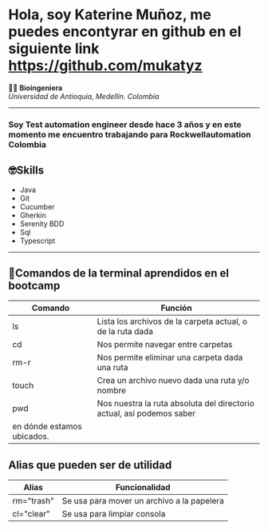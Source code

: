 # Hola, soy Katerine Muñoz, me puedes encontyrar en github en el siguiente link https://github.com/mukatyz
👩‍🎓 **Bioingeniera**  
_Universidad de Antioquia, Medellín. Colombia_


------------------------------------------------------------------------------------------------------------------------------------


### Soy **Test automation engineer** desde hace 3 años y en este momento me encuentro trabajando para Rockwellautomation Colombia 


## 🤓Skills 

* Java
* Git
* Cucumber
* Gherkin
* Serenity BDD
* Sql
* Typescript

------------------------------------------------------------------------------------------------------------------------------------

## 🐚Comandos de la terminal aprendidos en el bootcamp 


|Comando|Función|
|-------|---------------------------------------------------------------|
|ls|Lista los archivos de la carpeta actual, o de la ruta dada|
|cd|Nos permite navegar entre carpetas|
|rm-r|Nos permite eliminar una carpeta dada una ruta|
|touch|Crea un archivo nuevo dada una ruta y/o nombre|
|pwd|Nos nuestra la ruta absoluta del directorio actual, así podemos saber
en dónde estamos ubicados.|

## Alias que pueden ser de utilidad 

|Alias|Funcionalidad|
|-----------|---------------------------|
|rm="trash"|Se usa para mover un archivo a la papelera|
|cl="clear"|Se usa para limpiar consola|